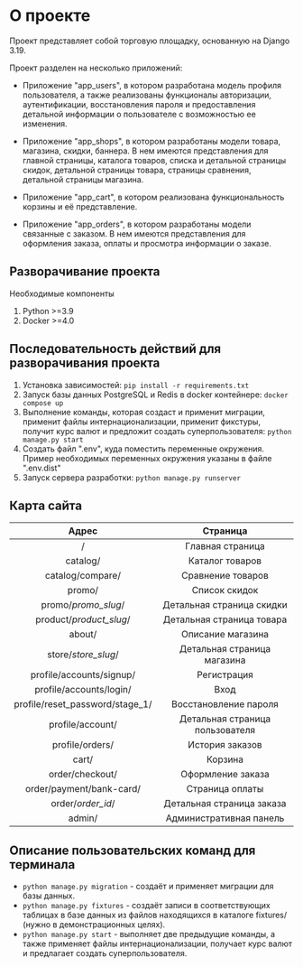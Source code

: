 # О проекте

Проект представляет собой торговую площадку, основанную на Django 3.19.

Проект разделен на несколько приложений: 

- Приложение "app_users", в котором разработана модель профиля пользователя,
а также реализованы функционалы авторизации, аутентификации, восстановления пароля и предоставления 
детальной информации о пользователе с возможностью ее изменения.

- Приложение "app_shops", в котором разработаны модели товара, магазина, скидки, баннера. 
В нем имеются представления для главной страницы, каталога товаров, списка и детальной страницы скидок,
детальной страницы товара, страницы сравнения, детальной страницы магазина.

- Приложение "app_cart", в котором реализована функциональность корзины и её представление.

- Приложение "app_orders", в котором разработаны модели связанные с заказом. В нем имеются представления
для оформления заказа, оплаты и просмотра информации о заказе.


## Разворачивание проекта

Необходимые компоненты
1. Python >=3.9
2. Docker >=4.0

## Последовательность действий для разворачивания проекта

1. Установка зависимостей: `pip install -r requirements.txt`
2. Запуск базы данных PostgreSQL и Redis в docker контейнере: `docker compose up`
3. Выполнение команды, которая создаст и применит миграции, применит файлы интернационализации,
применит фикстуры, получит курс валют и предложит создать суперпользователя: `python manage.py start`
4. Создать файл ".env", куда поместить переменные окружения. Пример необходимых переменных окружения
указаны в файле ".env.dist"
5. Запуск сервера разработки: `python manage.py runserver`

## Карта сайта

|              Адрес              |            Страница             |
|:-------------------------------:|:-------------------------------:|
|                /                |        Главная страница         |
|            catalog/             |         Каталог товаров         |
|        catalog/compare/         |        Сравнение товаров        |
|             promo/              |          Список скидок          |
|       promo/*promo_slug*/       |    Детальная страница скидки    |
|     product/*product_slug*/     |    Детальная страница товара    |
|             about/              |        Описание магазина        |
|       store/*store_slug*/       |   Детальная страница магазина   |
|    profile/accounts/signup/     |           Регистрация           |
|     profile/accounts/login/     |              Вход               |
| profile/reset_password/stage_1/ |      Восстановление пароля      |
|        profile/account/         | Детальная страница пользователя |
|         profile/orders/         |         История заказов         |
|              cart/              |             Корзина             |
|         order/checkout/         |        Оформление заказа        |
|    order/payment/bank-card/     |         Страница оплаты         |
|        order/*order_id*/        |    Детальная страница заказа    |
|             admin/              |     Административная панель     |

## Описание пользовательских команд для терминала

- `python manage.py migration` - создаёт и применяет миграции для базы данных.
- `python manage.py fixtures` - создаёт записи в соответствующих таблицах в базе данных из файлов находящихся в каталоге fixtures/ (нужно в демонстрационных целях).
- `python manage.py start` - выполняет две предыдущие команды, а также применяет файлы интернационализации, получает курс валют и предлагает создать суперпользователя.